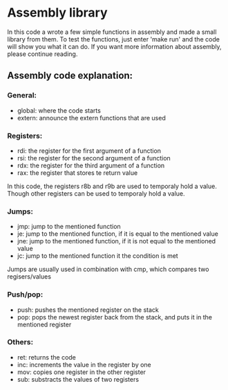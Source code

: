 # Assembly library
In this code a wrote a few simple functions in assembly and made a small library from them.
To test the functions, just enter 'make run' and the code will show you what it can do.
If you want more information about assembly, please continue reading.

## Assembly code explanation:
### General:
 - global: where the code starts
 - extern: announce the extern functions that are used

### Registers:
 - rdi: the register for the first argument of a function
 - rsi: the register for the second argument of a function
 - rdx: the register for the third argument of a function
 - rax: the register that stores te return value

In this code, the registers r8b and r9b are used to temporaly hold a value. Though other registers can be used to temporaly hold a value.

### Jumps:
 - jmp: jump to the mentioned function
 - je: jump to the mentioned function, if it is equal to the mentioned value
 - jne: jump to the mentioned function, if it is not equal to the mentioned value
 - jc: jump to the mentioned function it the condition is met

Jumps are usually used in combination with cmp, which compares two regisers/values

### Push/pop:
 - push: pushes the mentioned register on the stack
 - pop: pops the newest register back from the stack, and puts it in the mentioned register

### Others:
 - ret: returns the code
 - inc: increments the value in the register by one
 - mov: copies one register in the other register
 - sub: substracts the values of two registers